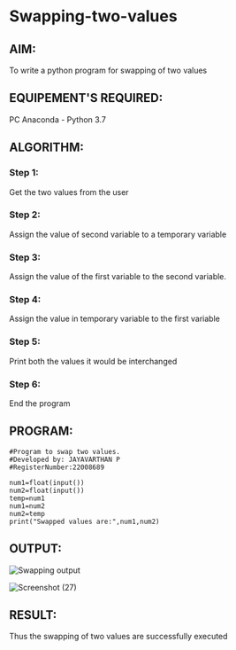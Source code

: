 # Swapping-two-values
## AIM:
To write a python program for swapping of two values
## EQUIPEMENT'S REQUIRED: 
PC
Anaconda - Python 3.7
## ALGORITHM: 
### Step 1:
Get the two values from the user
### Step 2: 
Assign the value of second variable to a temporary variable 
### Step 3: 
Assign the value of the first variable to the second variable.
### Step 4:  
Assign the value in temporary variable to the first variable
### Step 5: 
Print both the values it would be interchanged
### Step 6: 
End the program
## PROGRAM:
```
#Program to swap two values.
#Developed by: JAYAVARTHAN P
#RegisterNumber:22008689

num1=float(input())
num2=float(input())
temp=num1
num1=num2
num2=temp
print("Swapped values are:",num1,num2)
```
## OUTPUT:
![Swapping output](https://user-images.githubusercontent.com/121369281/215309623-433dc121-f6d4-462e-bc96-abe9aae5276f.png)

![Screenshot (27)](https://user-images.githubusercontent.com/121369281/215326356-9d5b5278-b54f-4c1c-a303-5ce6b1adcdcc.png)






## RESULT:
Thus the swapping of two values are successfully executed



